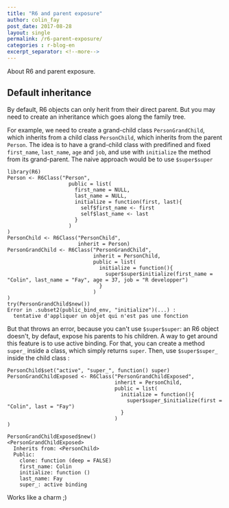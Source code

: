 ```yaml
---
title: "R6 and parent exposure"
author: colin_fay
post_date: 2017-08-28
layout: single
permalink: /r6-parent-exposure/
categories : r-blog-en
excerpt_separator: <!--more-->
---
```


About R6 and parent exposure. 

<!--more-->

## Default inheritance

By default, R6 objects can only herit from their direct parent. But you may need to create an inheritance which goes along the family tree. 

For example, we need to create a grand-child class `PersonGrandChild`, which inherits from a child class `PersonChild`, which inherits from the parent `Person`. The idea is to have a grand-child class with predifined and fixed `first_name`, `last_name`, `age` and `job`, and use with `initialize` the method from its grand-parent. The naive approach would be to use `$super$super`

```{r}
library(R6)
Person <- R6Class("Person", 
                    public = list(
                      first_name = NULL, 
                      last_name = NULL, 
                      initialize = function(first, last){
                        self$first_name <- first
                        self$last_name <- last
                      }
                    )
)
PersonChild <- R6Class("PersonChild", 
                       inherit = Person)
PersonGrandChild <- R6Class("PersonGrandChild",
                            inherit = PersonChild, 
                            public = list(
                              initialize = function(){
                                super$super$initialize(first_name = "Colin", last_name = "Fay", age = 37, job = "R developper")
                              }  
                            )
)
try(PersonGrandChild$new())
Error in .subset2(public_bind_env, "initialize")(...) : 
  tentative d'appliquer un objet qui n'est pas une fonction
```

But that throws an error, because you can't use `$super$super`: an R6 object doesn't, by defaut, expose his parents to his children. A way to get around this feature is to use active binding. For that, you can create a method `super_` inside a class, which simply returns `super`. Then, use `$super$super_` inside the child class : 

```{r}
PersonChild$set("active", "super_", function() super)
PersonGrandChildExposed <- R6Class("PersonGrandChildExposed",
                                   inherit = PersonChild, 
                                   public = list(
                                     initialize = function(){
                                       super$super_$initialize(first = "Colin", last = "Fay")
                                     }  
                                   )
)

PersonGrandChildExposed$new()
<PersonGrandChildExposed>
  Inherits from: <PersonChild>
  Public:
    clone: function (deep = FALSE) 
    first_name: Colin
    initialize: function () 
    last_name: Fay
    super_: active binding
```

Works like a charm ;)

